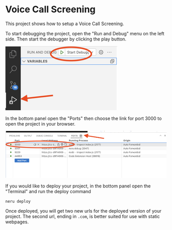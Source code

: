 # Voice Call Screening

This project shows how to setup a Voice Call Screening.

To start debugging the project, open the "Run and Debug" menu on the left side. Then start the debugger by clicking the play button.

![Starting the debugger in the online workspace](debug.png)

In the bottom panel open the "Ports" then choose the link for port 3000 to open the project in your browser.

![Opening the project link in the online workspace](cc.png)

If you would like to deploy your project, in the bottom panel open the "Terminal" and run the deploy command

```
neru deploy
```

Once deployed, you will get two new urls for the deployed version of your project. The second url, ending in `.com`, is better suited for use with static webpages.